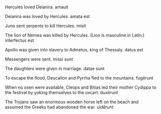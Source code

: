 Hercules loved Deianira. amauit

Deianira was loved by Hercules. amata est 

Juno sent serpents to kill Hercules. misit

The lion of Nemea was killed by Hercules. (Lion is masculine in Latin.) interfectus est

Apollo was given into slavery to Admetus, king of Thessaly. datus est

Messengers were sent. missi sunt 

The daughters were given in marriage. datae sunt 

To escape the flood, Deucalion and Pyrrha fled to the mountains. fugērunt 

When no oxen were available, Cleops and Bitias led their mother Cydippa to the festival by yoking themselves to the oxcart. duxērunt 

The Trojans saw an enormous wooden horse left on the beach and assumed the Greeks had abandoned the war. uīdērunt 
